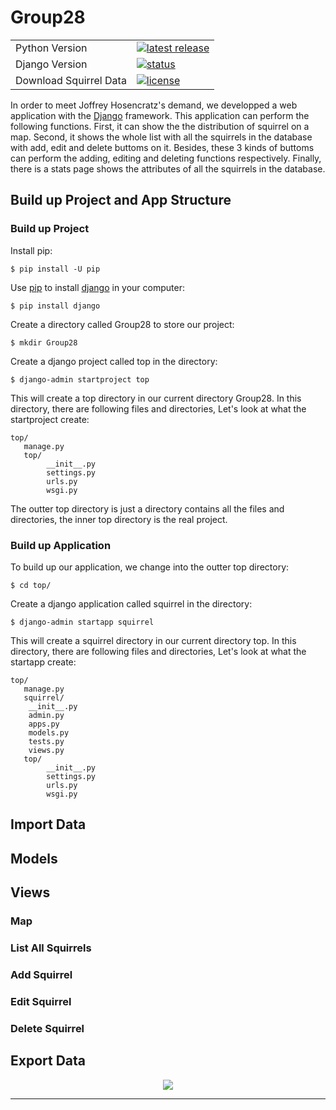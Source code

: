 # Group28

<table>
<tr>
  <td>Python Version</td>
  <td>
    <a href="https://www.python.org/downloads/release/python-374/">
    <img src="https://img.shields.io/badge/Python-3.7.4-blue.svg?style=flat-square" alt="latest release"/>
    </a>
  </td>
</tr>
<tr>
  <td>Django Version</td>
  <td>
		<a href="https://www.djangoproject.com/download/">
		<img src="https://img.shields.io/badge/Django-2.2.7-green.svg?style=flat-square" alt="status" />
		</a>
  </td>
</tr>
<tr>
  <td>Download Squirrel Data</td>
  <td>
    <a href="https://data.cityofnewyork.us/Environment/2018-Central-Park-Squirrel-Census-Squirrel-Data/vfnx-vebw">
    <img src="https://img.shields.io/badge/Data-786KB total-orange.svg?style=flat-square" alt="license" />
    </a>
  </td>
</tr>
</table>   
   
   
In order to meet Joffrey Hosencratz's demand, we developped a web application with the [Django](https://www.djangoproject.com/) framework. This application can perform the following functions. First, it can show the the distribution of squirrel on a map. Second, it shows the whole list with all the squirrels in the database with add, edit and delete buttoms on it. Besides, these 3 kinds of buttoms can perform the adding, editing and deleting functions respectively. Finally, there is a stats page shows the attributes of all the squirrels in the database.



Build up Project and App Structure
-----------------
### Build up Project

Install pip:
```
$ pip install -U pip
```
Use [pip](https://pip.pypa.io/en/stable/) to install [django](https://www.djangoproject.com/) in your computer:
```
$ pip install django
```
Create a directory called Group28 to store our project:
```
$ mkdir Group28
```
Create a django project called top in the directory:
```
$ django-admin startproject top
```
This will create a top directory in our current directory Group28. In this directory, there are following files and directories, Let's look at what the startproject create:
```
top/
   manage.py
   top/
        __init__.py
        settings.py
        urls.py
        wsgi.py
```
The outter top directory is just a directory contains all the files and directories, the inner top directory is the real project.
### Build up Application
To build up our application, we change into the outter top directory:
```
$ cd top/
```
Create a django application called squirrel in the directory:
```
$ django-admin startapp squirrel
```
This will create a squirrel directory in our current directory top. In this directory, there are following files and directories, Let's look at what the startapp create:
```
top/
   manage.py
   squirrel/
	__init__.py
	admin.py
	apps.py
	models.py
	tests.py
	views.py
   top/
        __init__.py
        settings.py
        urls.py
        wsgi.py
```

Import Data
-----------------


Models
-----------------

Views
-----------------
### Map

### List All Squirrels

### Add Squirrel

### Edit Squirrel

### Delete Squirrel

Export Data
-----------------



<div align="center">
  <img src="https://dev.pandas.io/static/img/pandas.svg"><br>
</div>

-----------------



  

 
